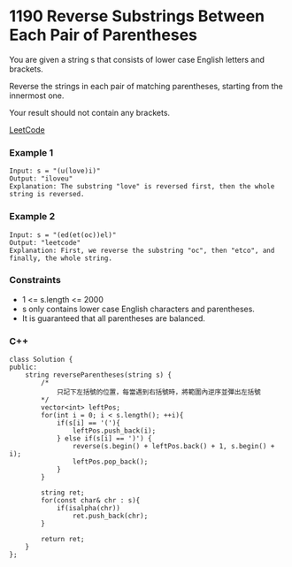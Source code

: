 # 1190 Reverse Substrings Between Each Pair of Parentheses

You are given a string s that consists of lower case English letters and brackets.

Reverse the strings in each pair of matching parentheses, starting from the innermost one.

Your result should not contain any brackets.
 
[LeetCode](https://leetcode.cn/problems/reverse-substrings-between-each-pair-of-parentheses/)

### Example 1

```
Input: s = "(u(love)i)"
Output: "iloveu"
Explanation: The substring "love" is reversed first, then the whole string is reversed.
```

### Example 2

```
Input: s = "(ed(et(oc))el)"
Output: "leetcode"
Explanation: First, we reverse the substring "oc", then "etco", and finally, the whole string.
```

### Constraints

* 1 <= s.length <= 2000
* s only contains lower case English characters and parentheses.
* It is guaranteed that all parentheses are balanced.


### C++ 

```
class Solution {
public:
    string reverseParentheses(string s) {
        /*
            只記下左括號的位置，每當遇到右括號時，將範圍內逆序並彈出左括號
        */
        vector<int> leftPos;
        for(int i = 0; i < s.length(); ++i){
            if(s[i] == '('){
                leftPos.push_back(i);
            } else if(s[i] == ')') {
                reverse(s.begin() + leftPos.back() + 1, s.begin() + i);
                leftPos.pop_back();
            }
        }

        string ret;
        for(const char& chr : s){
            if(isalpha(chr))
                ret.push_back(chr);
        }
        
        return ret;
    }
};
```